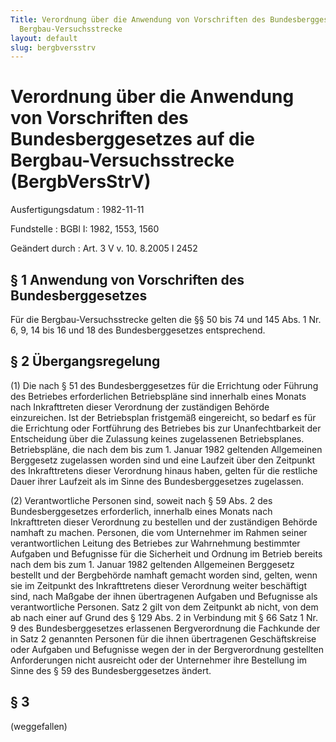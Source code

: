 ```yaml
---
Title: Verordnung über die Anwendung von Vorschriften des Bundesberggesetzes auf die
  Bergbau-Versuchsstrecke
layout: default
slug: bergbversstrv
---
```


# Verordnung über die Anwendung von Vorschriften des Bundesberggesetzes auf die Bergbau-Versuchsstrecke (BergbVersStrV)

Ausfertigungsdatum
:   1982-11-11

Fundstelle
:   BGBl I: 1982, 1553, 1560

Geändert durch
:   Art. 3 V v. 10. 8.2005 I 2452


## § 1 Anwendung von Vorschriften des Bundesberggesetzes

Für die Bergbau-Versuchsstrecke gelten die §§ 50 bis 74 und 145 Abs. 1
Nr. 6, 9, 14 bis 16 und 18 des Bundesberggesetzes entsprechend.


## § 2 Übergangsregelung

(1) Die nach § 51 des Bundesberggesetzes für die Errichtung oder
Führung des Betriebes erforderlichen Betriebspläne sind innerhalb
eines Monats nach Inkrafttreten dieser Verordnung der zuständigen
Behörde einzureichen. Ist der Betriebsplan fristgemäß eingereicht, so
bedarf es für die Errichtung oder Fortführung des Betriebes bis zur
Unanfechtbarkeit der Entscheidung über die Zulassung keines
zugelassenen Betriebsplanes. Betriebspläne, die nach dem bis zum 1.
Januar 1982 geltenden Allgemeinen Berggesetz zugelassen worden sind
und eine Laufzeit über den Zeitpunkt des Inkrafttretens dieser
Verordnung hinaus haben, gelten für die restliche Dauer ihrer Laufzeit
als im Sinne des Bundesberggesetzes zugelassen.

(2) Verantwortliche Personen sind, soweit nach § 59 Abs. 2 des
Bundesberggesetzes erforderlich, innerhalb eines Monats nach
Inkrafttreten dieser Verordnung zu bestellen und der zuständigen
Behörde namhaft zu machen. Personen, die vom Unternehmer im Rahmen
seiner verantwortlichen Leitung des Betriebes zur Wahrnehmung
bestimmter Aufgaben und Befugnisse für die Sicherheit und Ordnung im
Betrieb bereits nach dem bis zum 1. Januar 1982 geltenden Allgemeinen
Berggesetz bestellt und der Bergbehörde namhaft gemacht worden sind,
gelten, wenn sie im Zeitpunkt des Inkrafttretens dieser Verordnung
weiter beschäftigt sind, nach Maßgabe der ihnen übertragenen Aufgaben
und Befugnisse als verantwortliche Personen. Satz 2 gilt von dem
Zeitpunkt ab nicht, von dem ab nach einer auf Grund des § 129 Abs. 2
in Verbindung mit § 66 Satz 1 Nr. 9 des Bundesberggesetzes erlassenen
Bergverordnung die Fachkunde der in Satz 2 genannten Personen für die
ihnen übertragenen Geschäftskreise oder Aufgaben und Befugnisse wegen
der in der Bergverordnung gestellten Anforderungen nicht ausreicht
oder der Unternehmer ihre Bestellung im Sinne des § 59 des
Bundesberggesetzes ändert.


## § 3

(weggefallen)

